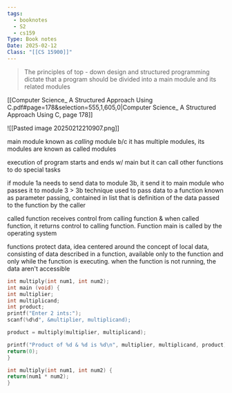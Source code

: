 ```yaml
---
tags:
  - booknotes
  - S2
  - cs159
Type: Book notes
Date: 2025-02-12
Class: "[[CS 15900]]"
---
```

> The principles of top - down design and structured programming dictate that a program should be divided into a main module and its related modules 

[[Computer Science_ A Structured Approach Using C.pdf#page=178&selection=555,1,605,0|Computer Science_ A Structured Approach Using C, page 178]]

![[Pasted image 20250212210907.png]]

main module known as *calling* module b/c it has multiple modules, its modules are known as called modules

execution of program starts and ends w/ main but it can call other functions to do special tasks

if module 1a needs to send data to module 3b, it send it to main module who passes it to module 3 > 3b
technique used to pass data to a function known as parameter passing, contained in list that is definition of the data passed to the function by the caller

called function receives control from calling function & when called function, it returns control to calling function. Function main is called by the operating system

functions protect data, idea centered around the concept of local data, consisting of data described in a function, available only to the function and only while the function is executing. when the function is not running, the data aren't accessible

```c
int multiply(int num1, int num2);
int main (void) {
int multiplier;
int multiplicand;
int product;
printf("Enter 2 ints:"); 
scanf(%d%d", &multiplier, multiplicand);

product = multiply(multiplier, multiplicand);

printf("Product of %d & %d is %d\n", multiplier, multiplicand, product);
return(0);
}

int multiply(int num1, int num2) {
return(num1 * num2);
}
```